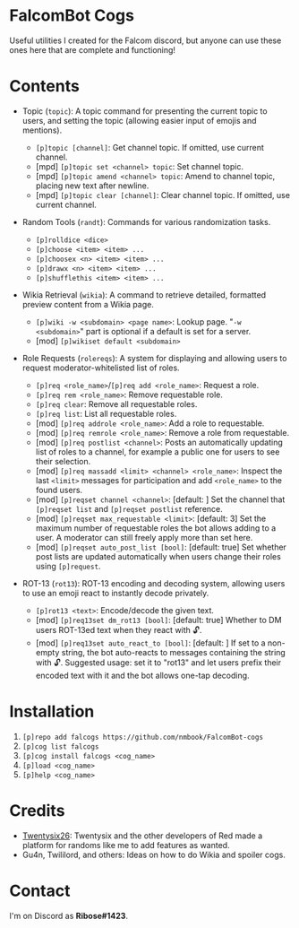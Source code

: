 # FalcomBot Cogs

Useful utilities I created for the Falcom discord, but anyone can use these ones here that are complete and functioning!

# Contents

- Topic (`topic`): A topic command for presenting the current topic to users, and setting the topic (allowing easier input of emojis and mentions).
    - `[p]topic [channel]`: Get channel topic. If omitted, use current channel.
    - [mpd] `[p]topic set <channel> topic`: Set channel topic.
    - [mpd] `[p]topic amend <channel> topic`: Amend to channel topic, placing new text after newline.
    - [mpd] `[p]topic clear [channel]`: Clear channel topic. If omitted, use current channel.

- Random Tools (`randt`): Commands for various randomization tasks.
    - `[p]rolldice <dice>`
    - `[p]choose <item> <item> ...`
    - `[p]choosex <n> <item> <item> ...`
    - `[p]drawx <n> <item> <item> ...`
    - `[p]shufflethis <item> <item> ...`

- Wikia Retrieval (`wikia`): A command to retrieve detailed, formatted preview content from a Wikia page.
    - `[p]wiki -w <subdomain> <page name>`: Lookup page. "`-w <subdomain>`" part is optional if a default is set for a server.
    - [mod] `[p]wikiset default <subdomain>`

- Role Requests (`rolereqs`): A system for displaying and allowing users to request moderator-whitelisted list of roles.
    - `[p]req <role_name>`/`[p]req add <role_name>`: Request a role.
    - `[p]req rem <role_name>`: Remove requestable role.
    - `[p]req clear`: Remove all requestable roles.
    - `[p]req list`: List all requestable roles.
    - [mod] `[p]req addrole <role_name>`: Add a role to requestable.
    - [mod] `[p]req remrole <role_name>`: Remove a role from requestable.
    - [mod] `[p]req postlist <channel>`: Posts an automatically updating list of roles to a channel, for example a public one for users to see their selection.
    - [mod] `[p]req massadd <limit> <channel> <role_name>`: Inspect the last `<limit>` messages for participation and add `<role_name>` to the found users.
    - [mod] `[p]reqset channel <channel>`: [default: ] Set the channel that `[p]reqset list` and `[p]reqset postlist` reference.
    - [mod] `[p]reqset max_requestable <limit>`: [default: 3] Set the maximum number of requestable roles the bot allows adding to a user. A moderator can still freely apply more than set here.
    - [mod] `[p]reqset auto_post_list [bool]`: [default: true] Set whether post lists are updated automatically when users change their roles using `[p]request`.

- ROT-13 (`rot13`): ROT-13 encoding and decoding system, allowing users to use an emoji react to instantly decode privately.
    - `[p]rot13 <text>`: Encode/decode the given text.
    - [mod] `[p]req13set dm_rot13 [bool]`: [default: true] Whether to DM users ROT-13ed text when they react with :unlock:.
    - [mod] `[p]req13set auto_react_to [bool]`: [default: ] If set to a non-empty string, the bot auto-reacts to messages containing the string with :unlock:. Suggested usage: set it to "rot13" and let users prefix their encoded text with it and the bot allows one-tap decoding.


# Installation

1. `[p]repo add falcogs https://github.com/nmbook/FalcomBot-cogs`
2. `[p]cog list falcogs`
3. `[p]cog install falcogs <cog_name>`
4. `[p]load <cog_name>`
5. `[p]help <cog_name>`

# Credits

- [Twentysix26](https://github.com/Twentysix26): Twentysix and the other developers of Red made a platform for randoms like me to add features as wanted.
- Gu4n, Twililord, and others: Ideas on how to do Wikia and spoiler cogs.

# Contact

I'm on Discord as **Ribose#1423**.

